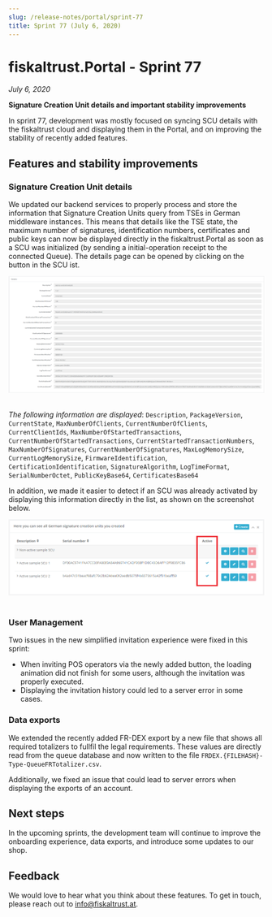 ```yaml
---
slug: /release-notes/portal/sprint-77
title: Sprint 77 (July 6, 2020)
---
```


# fiskaltrust.Portal - Sprint 77
_July 6, 2020_

**Signature Creation Unit details and important stability improvements**

In sprint 77, development was mostly focused on syncing SCU details with the fiskaltrust cloud and displaying them in the Portal, and on improving the stability of recently added features.

## Features and stability improvements

### Signature Creation Unit details
We updated our backend services to properly process and store the information that Signature Creation Units query from TSEs in German middleware instances. This means that details like the TSE state, the maximum number of signatures, identification numbers, certificates and public keys can now be displayed directly in the fiskaltrust.Portal as soon as a SCU was initialized (by sending a initial-operation receipt to the connected Queue). The details page can be opened by clicking on the <i class="fa fa-search"></i> button in the SCU ist.

![diebold-nixdorf-scu-configuration](images/sprint-77/scu-details.png)<br /><br />

_The following information are displayed_: `Description`, `PackageVersion`, `CurrentState`, `MaxNumberOfClients`, `CurrentNumberOfClients`, `CurrentClientIds`, `MaxNumberOfStartedTransactions`, `CurrentNumberOfStartedTransactions`, `CurrentStartedTransactionNumbers`, `MaxNumberOfSignatures`, `CurrentNumberOfSignatures`, `MaxLogMemorySize`, `CurrentLogMemorySize`, `FirmwareIdentification`, `CertificationIdentification`, `SignatureAlgorithm`, `LogTimeFormat`, `SerialNumberOctet`, `PublicKeyBase64`, `CertificatesBase64`

In addition, we made it easier to detect if an SCU was already activated by displaying this information directly in the list, as shown on the screenshot below.

![diebold-nixdorf-scu-configuration](images/sprint-77/active-scus.png)<br /><br />

### User Management
Two issues in the new simplified invitation experience were fixed in this sprint:
- When inviting POS operators via the newly added button, the loading animation did not finish for some users, although the invitation was properly executed.
- Displaying the invitation history could led to a server error in some cases.

### Data exports
We extended the recently added FR-DEX export by a new file that shows all required totalizers to fullfil the legal requirements. These values are directly read from the queue database and now written to the file `FRDEX.{FILEHASH}-Type-QueueFRTotalizer.csv`.

Additionally, we fixed an issue that could lead to server errors when displaying the exports of an account.

## Next steps
In the upcoming sprints, the development team will continue to improve the onboarding experience, data exports, and introduce some updates to our shop.

## Feedback
We would love to hear what you think about these features. To get in touch, please reach out to [info@fiskaltrust.at](mailto:info@fiskaltrust.at).